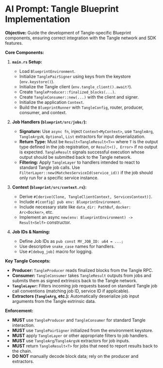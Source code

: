 # AI Prompt: Tangle Blueprint Implementation

**Objective:** Guide the development of Tangle-specific Blueprint components, ensuring correct integration with the Tangle network and SDK features.

**Core Components:**

1.  **`main.rs` Setup:**

    - Load `BlueprintEnvironment`.
    - Initialize `TanglePairSigner` using keys from the keystore (`env.keystore()`).
    - Initialize the Tangle client (`env.tangle_client().await?`).
    - Create `TangleProducer::finalized_blocks(...)`.
    - Create `TangleConsumer::new(...)` with the client and signer.
    - Initialize the application `Context`.
    - Build the `BlueprintRunner` with `TangleConfig`, router, producer, consumer, and context.

2.  **Job Handlers (`blueprint/src/jobs/`):**

    - **Signature:** Use `async fn`, inject `Context<MyContext>`, use `TangleArg`, `TangleArgsN`, `Optional`, `List` extractors for input deserialization.
    - **Return Type:** Must be `Result<TangleResult<T>>` where `T` is the output type defined in the job registration, or `Result<(), Error>` if no output is expected. `TangleResult` signals successful execution whose output should be submitted back to the Tangle network.
    - **Filtering:** Apply `TangleLayer` to handlers intended to react to standard Tangle job calls. Use `FilterLayer::new(MatchesServiceId(service_id))` if the job should only run for a specific service instance.

3.  **Context (`blueprint/src/context.rs`):**

    - Derive `#[derive(Clone, TangleClientContext, ServicesContext)]`.
    - Include `#[config] pub env: BlueprintEnvironment`.
    - Include necessary state like `data_dir: PathBuf`, `docker: Arc<Docker>`, etc.
    - Implement an async `new(env: BlueprintEnvironment) -> Result<Self>` constructor.

4.  **Job IDs & Naming:**
    - Define Job IDs as `pub const MY_JOB_ID: u64 = ...;`
    - Use descriptive `snake_case` names for handlers.
    - Use `#[debug_job]` macro for logging.

**Key Tangle Concepts:**

- **Producer:** `TangleProducer` reads finalized blocks from the Tangle RPC.
- **Consumer:** `TangleConsumer` takes `TangleResult` outputs from jobs and submits them as signed extrinsics back to the Tangle network.
- **`TangleLayer`:** Filters incoming job requests based on standard Tangle job call conventions (matching job ID, service ID if applicable).
- **Extractors (`TangleArg`, etc.):** Automatically deserialize job input arguments from the Tangle extrinsic data.

**Enforcement:**

- **MUST** use `TangleProducer` and `TangleConsumer` for standard Tangle interaction.
- **MUST** use `TanglePairSigner` initialized from the environment keystore.
- **MUST** apply `TangleLayer` or other appropriate filters to job handlers.
- **MUST** use `TangleArg`/`TangleArgsN` extractors for job inputs.
- **MUST** return `TangleResult<T>` for jobs that need to report results back to the chain.
- **DO NOT** manually decode block data; rely on the producer and extractors.
